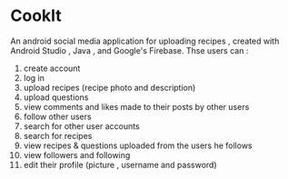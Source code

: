 # CookIt
An android social media application for uploading recipes , created with Android Studio , Java , and Google's Firebase.
Thse users can :
1. create account
2. log in
3. upload recipes (recipe photo and description)
4. upload questions
5. view comments and likes made to their posts by other users
6. follow other users
7. search for other user accounts
8. search for recipes
9. view recipes & questions uploaded from the users he follows
10. view followers and following
11. edit their profile (picture , username and password)
